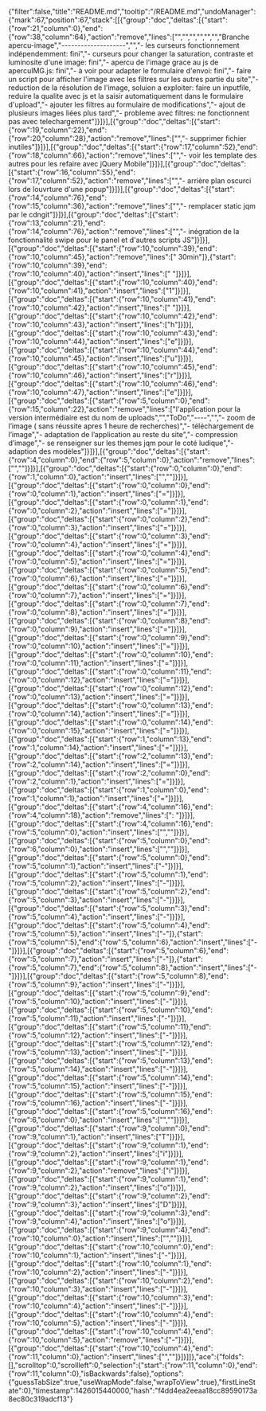 {"filter":false,"title":"README.md","tooltip":"/README.md","undoManager":{"mark":67,"position":67,"stack":[[{"group":"doc","deltas":[{"start":{"row":21,"column":0},"end":{"row":38,"column":64},"action":"remove","lines":["","","","","","","Branche apercu-image","--------------------","","- les curseurs fonctionnement indépendemment: fini","- curseurs pour changer la saturation, contraste et luminosite d'une image: fini","- apercu de l'image grace au js de apercuIMG.js: fini","- à voir pour adapter le formulaire d'envoi: fini","- faire un script pour afficher l'image avec les filtres sur les autres partie du site","- reduction de la résolution de l'image, soluion a exploiter: faire un inputfile, reduire la qualite avec js et la saisir automatiquement dans le formulaire d'upload","- ajouter les filtres au formulaire de modifications","- ajout de plusieurs images liées plus tard","- probleme avec filtres: ne fonctionnent pas avec telechargement"]}]}],[{"group":"doc","deltas":[{"start":{"row":19,"column":22},"end":{"row":20,"column":28},"action":"remove","lines":["","- supprimer fichier inutiles"]}]}],[{"group":"doc","deltas":[{"start":{"row":17,"column":52},"end":{"row":18,"column":66},"action":"remove","lines":["","- voir les template des autres pour les refaire avec jQuery Mobile"]}]}],[{"group":"doc","deltas":[{"start":{"row":16,"column":55},"end":{"row":17,"column":52},"action":"remove","lines":["","- arrière plan oscurci lors de louvrture d'une popup"]}]}],[{"group":"doc","deltas":[{"start":{"row":14,"column":76},"end":{"row":15,"column":36},"action":"remove","lines":["","- remplacer static jqm par le cdngit"]}]}],[{"group":"doc","deltas":[{"start":{"row":13,"column":21},"end":{"row":14,"column":76},"action":"remove","lines":["","- inégration de la fonctionnalité swipe pour le panel et d'autres scripts JS"]}]}],[{"group":"doc","deltas":[{"start":{"row":10,"column":39},"end":{"row":10,"column":45},"action":"remove","lines":[" 30min"]},{"start":{"row":10,"column":39},"end":{"row":10,"column":40},"action":"insert","lines":[" "]}]}],[{"group":"doc","deltas":[{"start":{"row":10,"column":40},"end":{"row":10,"column":41},"action":"insert","lines":["1"]}]}],[{"group":"doc","deltas":[{"start":{"row":10,"column":41},"end":{"row":10,"column":42},"action":"insert","lines":[" "]}]}],[{"group":"doc","deltas":[{"start":{"row":10,"column":42},"end":{"row":10,"column":43},"action":"insert","lines":["h"]}]}],[{"group":"doc","deltas":[{"start":{"row":10,"column":43},"end":{"row":10,"column":44},"action":"insert","lines":["e"]}]}],[{"group":"doc","deltas":[{"start":{"row":10,"column":44},"end":{"row":10,"column":45},"action":"insert","lines":["u"]}]}],[{"group":"doc","deltas":[{"start":{"row":10,"column":45},"end":{"row":10,"column":46},"action":"insert","lines":["r"]}]}],[{"group":"doc","deltas":[{"start":{"row":10,"column":46},"end":{"row":10,"column":47},"action":"insert","lines":["e"]}]}],[{"group":"doc","deltas":[{"start":{"row":5,"column":0},"end":{"row":15,"column":22},"action":"remove","lines":["l'application pour la version intermédiaire est du nom de uploads","","ToDo","----","","- zoom de l’image ( sans réussite apres 1 heure de recherches)","- téléchargement de l’image","- adaptation de l’application au reste du site","- compression d’image","- se renseigner sur les themes jqm pour le coté ludique","- adaption des modèles"]}]}],[{"group":"doc","deltas":[{"start":{"row":4,"column":0},"end":{"row":5,"column":0},"action":"remove","lines":["",""]}]}],[{"group":"doc","deltas":[{"start":{"row":0,"column":0},"end":{"row":1,"column":0},"action":"insert","lines":["",""]}]}],[{"group":"doc","deltas":[{"start":{"row":0,"column":0},"end":{"row":0,"column":1},"action":"insert","lines":["="]}]}],[{"group":"doc","deltas":[{"start":{"row":0,"column":1},"end":{"row":0,"column":2},"action":"insert","lines":["="]}]}],[{"group":"doc","deltas":[{"start":{"row":0,"column":2},"end":{"row":0,"column":3},"action":"insert","lines":["="]}]}],[{"group":"doc","deltas":[{"start":{"row":0,"column":3},"end":{"row":0,"column":4},"action":"insert","lines":["="]}]}],[{"group":"doc","deltas":[{"start":{"row":0,"column":4},"end":{"row":0,"column":5},"action":"insert","lines":["="]}]}],[{"group":"doc","deltas":[{"start":{"row":0,"column":5},"end":{"row":0,"column":6},"action":"insert","lines":["="]}]}],[{"group":"doc","deltas":[{"start":{"row":0,"column":6},"end":{"row":0,"column":7},"action":"insert","lines":["="]}]}],[{"group":"doc","deltas":[{"start":{"row":0,"column":7},"end":{"row":0,"column":8},"action":"insert","lines":["="]}]}],[{"group":"doc","deltas":[{"start":{"row":0,"column":8},"end":{"row":0,"column":9},"action":"insert","lines":["="]}]}],[{"group":"doc","deltas":[{"start":{"row":0,"column":9},"end":{"row":0,"column":10},"action":"insert","lines":["="]}]}],[{"group":"doc","deltas":[{"start":{"row":0,"column":10},"end":{"row":0,"column":11},"action":"insert","lines":["="]}]}],[{"group":"doc","deltas":[{"start":{"row":0,"column":11},"end":{"row":0,"column":12},"action":"insert","lines":["="]}]}],[{"group":"doc","deltas":[{"start":{"row":0,"column":12},"end":{"row":0,"column":13},"action":"insert","lines":["="]}]}],[{"group":"doc","deltas":[{"start":{"row":0,"column":13},"end":{"row":0,"column":14},"action":"insert","lines":["="]}]}],[{"group":"doc","deltas":[{"start":{"row":0,"column":14},"end":{"row":0,"column":15},"action":"insert","lines":["="]}]}],[{"group":"doc","deltas":[{"start":{"row":1,"column":13},"end":{"row":1,"column":14},"action":"insert","lines":["="]}]}],[{"group":"doc","deltas":[{"start":{"row":2,"column":13},"end":{"row":2,"column":14},"action":"insert","lines":["="]}]}],[{"group":"doc","deltas":[{"start":{"row":2,"column":0},"end":{"row":2,"column":1},"action":"insert","lines":["="]}]}],[{"group":"doc","deltas":[{"start":{"row":1,"column":0},"end":{"row":1,"column":1},"action":"insert","lines":["="]}]}],[{"group":"doc","deltas":[{"start":{"row":4,"column":16},"end":{"row":4,"column":18},"action":"remove","lines":[": "]}]}],[{"group":"doc","deltas":[{"start":{"row":4,"column":16},"end":{"row":5,"column":0},"action":"insert","lines":["",""]}]}],[{"group":"doc","deltas":[{"start":{"row":5,"column":0},"end":{"row":6,"column":0},"action":"insert","lines":["",""]}]}],[{"group":"doc","deltas":[{"start":{"row":5,"column":0},"end":{"row":5,"column":1},"action":"insert","lines":["-"]}]}],[{"group":"doc","deltas":[{"start":{"row":5,"column":1},"end":{"row":5,"column":2},"action":"insert","lines":["-"]}]}],[{"group":"doc","deltas":[{"start":{"row":5,"column":2},"end":{"row":5,"column":3},"action":"insert","lines":["-"]}]}],[{"group":"doc","deltas":[{"start":{"row":5,"column":3},"end":{"row":5,"column":4},"action":"insert","lines":["-"]}]}],[{"group":"doc","deltas":[{"start":{"row":5,"column":4},"end":{"row":5,"column":5},"action":"insert","lines":["-"]},{"start":{"row":5,"column":5},"end":{"row":5,"column":6},"action":"insert","lines":["-"]}]}],[{"group":"doc","deltas":[{"start":{"row":5,"column":6},"end":{"row":5,"column":7},"action":"insert","lines":["-"]},{"start":{"row":5,"column":7},"end":{"row":5,"column":8},"action":"insert","lines":["-"]}]}],[{"group":"doc","deltas":[{"start":{"row":5,"column":8},"end":{"row":5,"column":9},"action":"insert","lines":["-"]}]}],[{"group":"doc","deltas":[{"start":{"row":5,"column":9},"end":{"row":5,"column":10},"action":"insert","lines":["-"]}]}],[{"group":"doc","deltas":[{"start":{"row":5,"column":10},"end":{"row":5,"column":11},"action":"insert","lines":["-"]}]}],[{"group":"doc","deltas":[{"start":{"row":5,"column":11},"end":{"row":5,"column":12},"action":"insert","lines":["-"]}]}],[{"group":"doc","deltas":[{"start":{"row":5,"column":12},"end":{"row":5,"column":13},"action":"insert","lines":["-"]}]}],[{"group":"doc","deltas":[{"start":{"row":5,"column":13},"end":{"row":5,"column":14},"action":"insert","lines":["-"]}]}],[{"group":"doc","deltas":[{"start":{"row":5,"column":14},"end":{"row":5,"column":15},"action":"insert","lines":["-"]}]}],[{"group":"doc","deltas":[{"start":{"row":5,"column":15},"end":{"row":5,"column":16},"action":"insert","lines":["-"]}]}],[{"group":"doc","deltas":[{"start":{"row":5,"column":16},"end":{"row":6,"column":0},"action":"insert","lines":["",""]}]}],[{"group":"doc","deltas":[{"start":{"row":9,"column":0},"end":{"row":9,"column":1},"action":"insert","lines":["T"]}]}],[{"group":"doc","deltas":[{"start":{"row":9,"column":1},"end":{"row":9,"column":2},"action":"insert","lines":["i"]}]}],[{"group":"doc","deltas":[{"start":{"row":9,"column":1},"end":{"row":9,"column":2},"action":"remove","lines":["i"]}]}],[{"group":"doc","deltas":[{"start":{"row":9,"column":1},"end":{"row":9,"column":2},"action":"insert","lines":["o"]}]}],[{"group":"doc","deltas":[{"start":{"row":9,"column":2},"end":{"row":9,"column":3},"action":"insert","lines":["D"]}]}],[{"group":"doc","deltas":[{"start":{"row":9,"column":3},"end":{"row":9,"column":4},"action":"insert","lines":["o"]}]}],[{"group":"doc","deltas":[{"start":{"row":9,"column":4},"end":{"row":10,"column":0},"action":"insert","lines":["",""]}]}],[{"group":"doc","deltas":[{"start":{"row":10,"column":0},"end":{"row":10,"column":1},"action":"insert","lines":["-"]}]}],[{"group":"doc","deltas":[{"start":{"row":10,"column":1},"end":{"row":10,"column":2},"action":"insert","lines":["-"]}]}],[{"group":"doc","deltas":[{"start":{"row":10,"column":2},"end":{"row":10,"column":3},"action":"insert","lines":["-"]}]}],[{"group":"doc","deltas":[{"start":{"row":10,"column":3},"end":{"row":10,"column":4},"action":"insert","lines":["-"]}]}],[{"group":"doc","deltas":[{"start":{"row":10,"column":4},"end":{"row":10,"column":5},"action":"insert","lines":["-"]}]}],[{"group":"doc","deltas":[{"start":{"row":10,"column":4},"end":{"row":10,"column":5},"action":"remove","lines":["-"]}]}],[{"group":"doc","deltas":[{"start":{"row":10,"column":4},"end":{"row":11,"column":0},"action":"insert","lines":["",""]}]}]]},"ace":{"folds":[],"scrolltop":0,"scrollleft":0,"selection":{"start":{"row":11,"column":0},"end":{"row":11,"column":0},"isBackwards":false},"options":{"guessTabSize":true,"useWrapMode":false,"wrapToView":true},"firstLineState":0},"timestamp":1426015440000,"hash":"f4dd4ea2eeaa18cc89590173a8ec80c319adcf13"}
